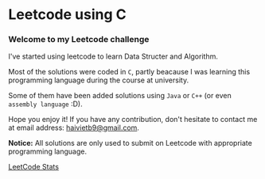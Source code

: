 # Leetcode using C

### Welcome to my Leetcode challenge

   I've started using leetcode to learn Data Structer and Algorithm.
   
   Most of the solutions were coded in ```C```, partly beacause I was learning this programming language during the course at university.
   
   Some of them have been added solutions using ```Java``` or ```C++``` (or even ```assembly language``` :D).
   
   Hope you enjoy it! If you have any contribution, don't hesitate to contact me at email address: haivietb9@gmail.com.

   __Notice:__ All solutions are only used to submit on Leetcode with appropriate programming language.

  [LeetCode Stats](https://leetcard.jacoblin.cool/haivietb9?theme=light&font=Noto%20Sans%20Rejang)

